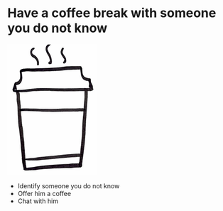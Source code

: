 # Have a coffee break with someone you do not know
![Coffee break](images/coffee_break.png)  
* Identify someone you do not know
* Offer him a coffee
* Chat with him
